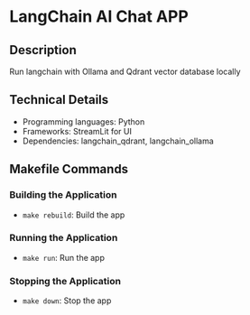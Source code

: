 # LangChain AI Chat APP

## Description

Run langchain with Ollama and Qdrant vector database locally

## Technical Details

* Programming languages: Python
* Frameworks: StreamLit for UI
* Dependencies: langchain_qdrant, langchain_ollama

## Makefile Commands

### Building the Application

* `make rebuild`: Build the app

### Running the Application

* `make run`: Run the app
  
### Stopping the Application

* `make down`: Stop the app
